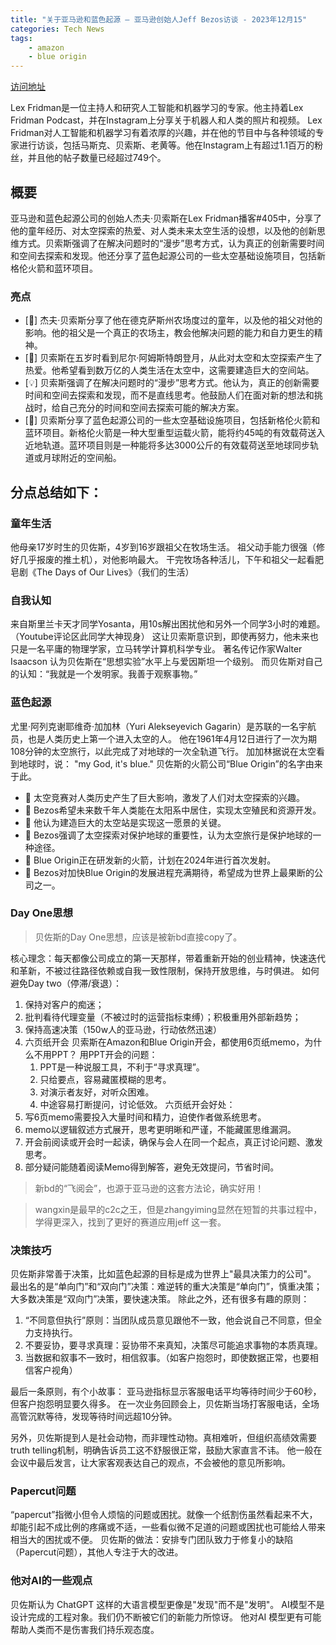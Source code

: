 ```yaml
---
title: "关于亚马逊和蓝色起源 — 亚马逊创始人Jeff Bezos访谈 - 2023年12月15"
categories: Tech News
tags:
    - amazon
    - blue origin
---
```



[访问地址](https://www.youtube.com/watch?v=DcWqzZ3I2cY&ab_channel=LexFridman)

Lex Fridman是一位主持人和研究人工智能和机器学习的专家。他主持着Lex Fridman Podcast，并在Instagram上分享关于机器人和人类的照片和视频。
Lex Fridman对人工智能和机器学习有着浓厚的兴趣，并在他的节目中与各种领域的专家进行访谈，包括马斯克、贝索斯、老黄等。他在Instagram上有超过1.1百万的粉丝，并且他的帖子数量已经超过749个。


## 概要

亚马逊和蓝色起源公司的创始人杰夫·贝索斯在Lex Fridman播客#405中，分享了他的童年经历、对太空探索的热爱、对人类未来太空生活的设想，以及他的创新思维方式。贝索斯强调了在解决问题时的“漫步”思考方式，认为真正的创新需要时间和空间去探索和发现。他还分享了蓝色起源公司的一些太空基础设施项目，包括新格伦火箭和蓝环项目。

### 亮点
* [🚀] 杰夫·贝索斯分享了他在德克萨斯州农场度过的童年，以及他的祖父对他的影响。他的祖父是一个真正的农场主，教会他解决问题的能力和自力更生的精神。
* [🌌] 贝索斯在五岁时看到尼尔·阿姆斯特朗登月，从此对太空和太空探索产生了热爱。他希望看到数万亿的人类生活在太空中，这需要建造巨大的空间站。
* [💡] 贝索斯强调了在解决问题时的“漫步”思考方式。他认为，真正的创新需要时间和空间去探索和发现，而不是直线思考。他鼓励人们在面对新的想法和挑战时，给自己充分的时间和空间去探索可能的解决方案。
* [🚀] 贝索斯分享了蓝色起源公司的一些太空基础设施项目，包括新格伦火箭和蓝环项目。新格伦火箭是一种大型重型运载火箭，能将约45吨的有效载荷送入近地轨道。蓝环项目则是一种能将多达3000公斤的有效载荷送至地球同步轨道或月球附近的空间船。


## 分点总结如下： 
### 童年生活 
他母亲17岁时生的贝佐斯，4岁到16岁跟祖父在牧场生活。 
祖父动手能力很强（修好几乎报废的推土机），对他影响最大。 
干完牧场各种活儿，下午和祖父一起看肥皂剧《The Days of Our Lives》（我们的生活） 
### 自我认知
来自斯里兰卡天才同学Yosanta，用10s解出困扰他和另外一个同学3小时的难题。（Youtube评论区此同学大神现身） 
这让贝索斯意识到，即使再努力，他未来也只是一名平庸的物理学家，立马转学计算机科学专业。
著名传记作家Walter Isaacson 认为贝佐斯在“思想实验”水平上与爱因斯坦一个级别。 而贝佐斯对自己的认知：“我就是一个发明家。我善于观察事物。” 
### 蓝色起源 
尤里·阿列克谢耶维奇·加加林（Yuri Alekseyevich Gagarin）是苏联的一名宇航员，也是人类历史上第一个进入太空的人。 他在1961年4月12日进行了一次为期108分钟的太空旅行，以此完成了对地球的一次全轨道飞行。 加加林据说在太空看到地球时，说： "my God, it's blue." 贝佐斯的火箭公司“Blue Origin”的名字由来于此。 
- 🚀 太空竞赛对人类历史产生了巨大影响，激发了人们对太空探索的兴趣。
- 🚀 Bezos希望未来数千年人类能在太阳系中居住，实现太空殖民和资源开发。
- 🚀 他认为建造巨大的太空站是实现这一愿景的关键。
- 🚀 Bezos强调了太空探索对保护地球的重要性，认为太空旅行是保护地球的一种途径。
- 🚀 Blue Origin正在研发新的火箭，计划在2024年进行首次发射。
- 🚀 Bezos对加快Blue Origin的发展进程充满期待，希望成为世界上最果断的公司之一。
### Day One思想 
> 贝佐斯的Day One思想，应该是被新bd直接copy了。 

核心理念：每天都像公司成立的第一天那样，带着重新开始的创业精神，快速迭代和革新，不被过往路径依赖或自我一致性限制，保持开放思维，与时俱进。
如何避免Day two（停滞/衰退）： 
1. 保持对客户的痴迷； 
2. 批判看待代理变量（不被过时的运营指标束缚）；积极重用外部新趋势；
3. 保持高速决策（150w人的亚马逊，行动依然迅速）
4. 六页纸开会 贝索斯在Amazon和Blue Origin开会，都使用6页纸memo，为什么不用PPT？ 用PPT开会的问题： 
	1. PPT是一种说服工具，不利于“寻求真理”。
	2. 只给要点，容易藏匿模糊的思考。 
	3. 对演示者友好，对听众困难。 
	4. 中途容易打断提问，讨论低效。
六页纸开会好处： 
1. 写6页memo需要投入大量时间和精力，迫使作者做系统思考。
2. memo以逻辑叙述方式展开，思考更明晰和严谨，不能藏匿思维漏洞。 
3. 开会前阅读或开会时一起读，确保与会人在同一个起点，真正讨论问题、激发思考。 
4. 部分疑问能随着阅读Memo得到解答，避免无效提问，节省时间。

> 新bd的“飞阅会”，也源于亚马逊的这套方法论，确实好用！


> wangxin是最早的c2c之王，但是zhangyiming显然在短暂的共事过程中，学得更深入，找到了更好的赛道应用jeff 这一套。
### 决策技巧
贝佐斯非常善于决策，比如蓝色起源的目标是成为世界上"最具决策力的公司"。 最出名的是“单向门”和“双向门”决策：难逆转的重大决策是“单向门”，慎重决策；大多数决策是“双向门”决策，要快速决策。
除此之外，还有很多有趣的原则：
1. “不同意但执行”原则：当团队成员意见跟他不一致，他会说自己不同意，但全力支持执行。
2. 不要妥协，要寻求真理：妥协带不来真知，决策尽可能追求事物的本质真理。
3. 当数据和叙事不一致时，相信叙事。（如客户抱怨时，即使数据正常，也要相信客户视角） 

最后一条原则，有个小故事： 亚马逊指标显示客服电话平均等待时间少于60秒，但客户抱怨明显要久得多。 在一次业务回顾会上，贝佐斯当场打客服电话，全场高管沉默等待，发现等待时间远超10分钟。 

另外，贝佐斯提到人是社会动物，而非理性动物。真相难听，但组织高绩效需要truth telling机制，明确告诉员工这不舒服很正常，鼓励大家直言不讳。 他一般在会议中最后发言，让大家客观表达自己的观点，不会被他的意见所影响。

### Papercut问题
“papercut”指微小但令人烦恼的问题或困扰。就像一个纸割伤虽然看起来不大，却能引起不成比例的疼痛或不适，一些看似微不足道的问题或困扰也可能给人带来相当大的困扰或不便。 贝佐斯的做法：安排专门团队致力于修复小的缺陷（Papercut问题），其他人专注于大的改进。 

### 他对AI的一些观点 
贝佐斯认为 ChatGPT 这样的大语言模型更像是"发现"而不是"发明"。 AI模型不是设计完成的工程对象。我们仍不断被它们的新能力所惊讶。 他对AI 模型更有可能帮助人类而不是伤害我们持乐观态度。